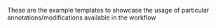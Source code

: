 These are the example templates to showcase the usage of particular annotations/modifications available in the workflow
